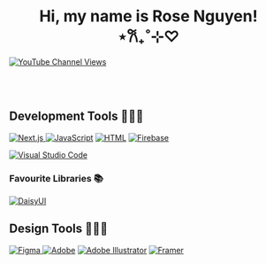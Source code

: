 <h1 align="center">Hi, my name is Rose Nguyen! ⋆𐙚₊˚⊹♡</h1>

  <a href="https://maryrosenguyen.com/">
    <img alt="YouTube Channel Views" title="Subscribe to my YouTube channel" target="_blank" src="https://img.shields.io/badge/Portfolio%3A-Rose%20Nguyen's%20Website-blue">
  </a>

  <br><br>
</p>

<h2>Development Tools 👩🏻‍💻</h2>
<p>
  <a href="https://github.com/search?q=user%3Aomnomrose+language%3Anextjs"><img alt="Next.js" src="https://img.shields.io/badge/Next-black?style=for-the-badge&logo=next.js&logoColor=white">
    <a href="https://github.com/search?q=user%3Aomnomrose+language%3Ajavascript"><img alt="JavaScript" src="https://img.shields.io/badge/JavaScript-F7DF1E.svg?logo=javascript&logoColor=black"></a>
<a href="https://github.com/search?q=user%3Aomnomrose+language%3Ahtml"><img alt="HTML" src="https://img.shields.io/badge/HTML-E34F26.svg?logo=html5&logoColor=white"></a>
<a href="https://github.com/search?q=user%3Aomnomrose+language%3Afirebase"><img alt="Firebase" src="https://img.shields.io/badge/Firebase-039BE5?style=for-the-badge&logo=Firebase&logoColor=white"></a>
</p>
    
<p>
<a href="#"><img alt="Visual Studio Code" src="https://img.shields.io/badge/Visual%20Studio%20Code-0078d7.svg?logo=visual-studio-code&logoColor=white"></a>

<h3>Favourite Libraries 📚</h3>
<p>
  <a href="#"><img alt="DaisyUI" src="https://img.shields.io/badge/daisyui-5A0EF8?style=for-the-badge&logo=daisyui&logoColor=white"></a>
</p>

<h2>Design Tools 👩🏻‍🎨</h2>
<a href="#"><img alt="Figma" src="https://img.shields.io/badge/figma-%23F24E1E.svg?style=for-the-badge&logo=figma&logoColor=white"</a>
<a href="#"><img alt="Adobe" src="https://img.shields.io/badge/Adobe-FF0000.svg?logo=adobe&logoColor=white"></a>
<a href="#"><img alt="Adobe Illustrator" src="https://img.shields.io/badge/adobe%20illustrator-%23FF9A00.svg?style=for-the-badge&logo=adobe%20illustrator&logoColor=white"></a>
<a href="#"><img alt="Framer" src="https://img.shields.io/badge/Framer-black?style=for-the-badge&logo=framer&logoColor=blue"></a>


<br>
</p>

